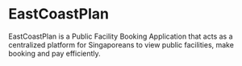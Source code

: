 # EastCoastPlan
EastCoastPlan is a Public Facility Booking Application that acts as a centralized platform for Singaporeans to view public facilities, make booking and pay efficiently.



